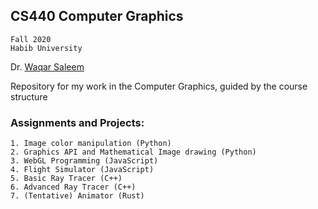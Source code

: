 ## CS440 Computer Graphics
    Fall 2020
    Habib University
    
Dr. [Waqar Saleem](https://github.com/waqarsaleem)
    
Repository for my work in the Computer Graphics, guided by the course structure 

### Assignments and Projects:
    1. Image color manipulation (Python)
    2. Graphics API and Mathematical Image drawing (Python)
    3. WebGL Programming (JavaScript)
    4. Flight Simulator (JavaScript)
    5. Basic Ray Tracer (C++)
    6. Advanced Ray Tracer (C++)
    7. (Tentative) Animator (Rust)
